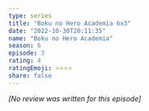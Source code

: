 ```yaml
---
type: series
title: "Boku no Hero Academia 6x3"
date: "2022-10-30T20:11:35"
name: "Boku no Hero Academia"
season: 6
episode: 3
rating: 4
ratingEmoji: ⭐️⭐️⭐️⭐️
share: false
---
```


_[No review was written for this episode]_
